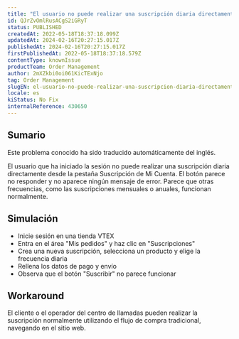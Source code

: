 ```yaml
---
title: "El usuario no puede realizar una suscripción diaria directamente desde el área de mis suscripciones"
id: QJrZvOmlRusACgS2iGRyT
status: PUBLISHED
createdAt: 2022-05-18T18:37:18.099Z
updatedAt: 2024-02-16T20:27:15.017Z
publishedAt: 2024-02-16T20:27:15.017Z
firstPublishedAt: 2022-05-18T18:37:18.579Z
contentType: knownIssue
productTeam: Order Management
author: 2mXZkbi0oi061KicTExNjo
tag: Order Management
slugEN: el-usuario-no-puede-realizar-una-suscripcion-diaria-directamente-desde-el-area-de-mis-suscripciones
locale: es
kiStatus: No Fix
internalReference: 430650
---
```


## Sumario

<div class="alert alert-info">
  <p>Este problema conocido ha sido traducido automáticamente del inglés.</p>
</div>


El usuario que ha iniciado la sesión no puede realizar una suscripción diaria directamente desde la pestaña Suscripción de Mi Cuenta. El botón parece no responder y no aparece ningún mensaje de error. Parece que otras frecuencias, como las suscripciones mensuales o anuales, funcionan normalmente.



## Simulación


- Inicie sesión en una tienda VTEX
- Entra en el área "Mis pedidos" y haz clic en "Suscripciones"
- Crea una nueva suscripción, selecciona un producto y elige la frecuencia diaria
- Rellena los datos de pago y envío
- Observa que el botón "Suscribir" no parece funcionar



## Workaround


El cliente o el operador del centro de llamadas pueden realizar la suscripción normalmente utilizando el flujo de compra tradicional, navegando en el sitio web.

